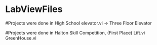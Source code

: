 # LabViewFiles

#Projects were done in High School
elevator.vi -> Three Floor Elevator

#Projects were done in Halton Skill Competition, (First Place)
Lift.vi
<br>GreenHouse.vi
